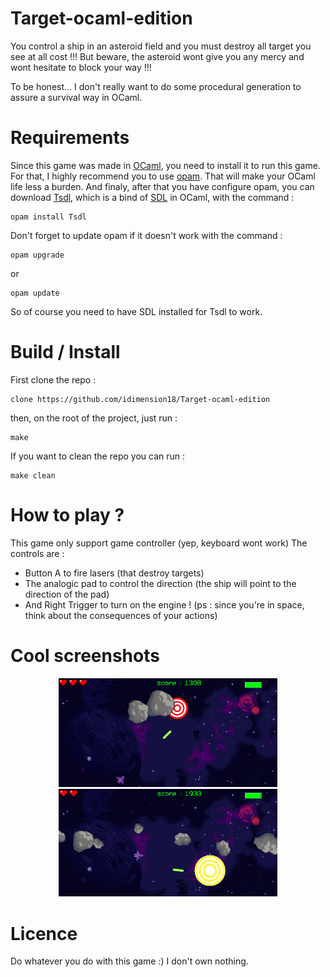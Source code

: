 # Target-ocaml-edition
You control a ship in an asteroid field and you must destroy all target you see at all cost !!!
But beware, the asteroid wont give you any mercy and wont hesitate to block your way !!!

To be honest... I don't really want to do some procedural generation to assure a survival way in OCaml. 

# Requirements
Since this game was made in [OCaml](https://ocaml.org/), you need to install it to run this game.
For that, I highly recommend you to use [opam](https://opam.ocaml.org/). That will make your OCaml life less a burden.
And finaly, after that you have configure opam, you can download [Tsdl](https://ocaml.org/p/tsdl/latest/CHANGES.md.html), which is a bind of [SDL](https://www.libsdl.org/) in OCaml, with the command :
```
opam install Tsdl
```
Don't forget to update opam if it doesn't work with the command : 
```
opam upgrade
```
or
```
opam update
```
So of course you need to have SDL installed for Tsdl to work.

# Build / Install
First clone the repo :
```
clone https://github.com/idimension18/Target-ocaml-edition
```
then, on the root of the project, just run :
```
make
```
If you want to clean the repo you can run :
```
make clean
```

# How to play ?
This game only support game controller (yep, keyboard wont work)
The controls are :
- Button A to fire lasers (that destroy targets)
- The analogic pad to control the direction (the ship will point to the direction of the pad)
- And Right Trigger to turn on the engine ! (ps : since you're in space, think about the consequences of your actions)

# Cool screenshots 
<p align="center">
  <img src="data/images/screen1.png" width="350" title="Cool screenshot 1">
  <img src="data/images/screen3.png" width="350" title="Cool screenshot 2">
</p>

# Licence
Do whatever you do with this game :) I don't own nothing.

